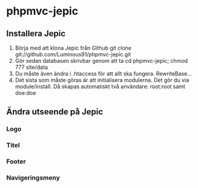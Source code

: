 phpmvc-jepic
============

## Installera Jepic

1. Börja med att klona Jepic från Github git clone git://github.com/Luminous91/phpmvc-jepic.git
2. Gör sedan databasen skrivbar genom att ta cd phpmvc-jepic; chmod 777 site/data
3. Du måste även ändra i .htaccess för att allt ska fungera. RewriteBase...
4. Det sista som måste göras är att initialisera modulerna. Det gör du via module/install. Då skapas automatiskt två användare: root:root samt doe:doe

## Ändra utseende på Jepic

### Logo

### Titel

### Footer

### Navigeringsmeny
